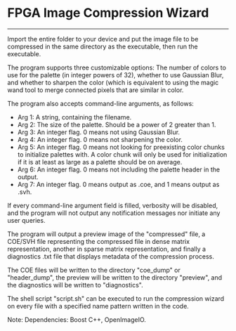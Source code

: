 # FPGA Image Compression Wizard
---
Import the entire folder to your device and put the image file to be compressed in the same directory as the executable,
then run the executable.

The program supports three customizable options: The number of colors to use for the palette (in integer powers of 32), 
whether to use Gaussian Blur, and whether to sharpen the color (which is equivalent to using the magic wand tool to merge connected pixels
 that are similar in color.
 
 The program also accepts command-line arguments, as follows:
 - Arg 1: A string, containing the filename.
 - Arg 2: The size of the palette. Should be a power of 2 greater than 1.
 - Arg 3: An integer flag. 0 means not using Gaussian Blur.
 - Arg 4: An integer flag. 0 means not sharpening the color.
 - Arg 5: An integer flag. 0 means not looking for preexisting color chunks to initialize palettes with. A color chunk will only be used for initialization
 if it is at least as large as a palette should be on average.
 - Arg 6: An integer flag. 0 means not including the palette header in the output.
 - Arg 7: An integer flag. 0 means output as .coe, and 1 means output as .svh.
 
 If every command-line argument field is filled, verbosity will be disabled, and the program will not output any notification messages nor initiate any user queries.
 
 The program will output a preview image of the "compressed" file, a COE/SVH file representing the compressed file in dense matrix representation, 
 another in sparse matrix representation, and finally a diagnostics .txt file that displays metadata of the compression process.
 
 The COE files will be written to the directory "coe_dump" or "header_dump", the preview will be written to the directory "preview", and the diagnostics will be written to
 "diagnostics".
 
 The shell script "script.sh" can be executed to run the compression wizard on every file with a specified name pattern written in the code.



Note:
Dependencies: Boost C++, OpenImageIO.
